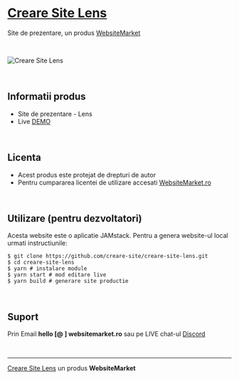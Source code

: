 # [Creare Site Lens](https://creare-site-lens.websitemarket.ro/)

Site de prezentare, un produs [WebsiteMarket](https://websitemarket.ro)

<br />

![Creare Site Lens](https://raw.githubusercontent.com/creare-site/static/master/produse/creare-site-lens-intro.gif)

<br />

## Informatii produs

- Site de prezentare - Lens
- Live [DEMO](https://creare-site-lens.websitemarket.ro)
 
<br />

## Licenta

- Acest produs este protejat de drepturi de autor
- Pentru cumpararea licentei de utilizare accesati [WebsiteMarket.ro](https://websitemarket.ro) 

<br />

## Utilizare (pentru dezvoltatori)

Acesta website este o aplicatie JAMstack. Pentru a genera website-ul local urmati instructiunile:

```
$ git clone https://github.com/creare-site/creare-site-lens.git
$ cd creare-site-lens
$ yarn # instalare module
$ yarn start # mod editare live
$ yarn build # generare site productie
```

<br />

## Suport

Prin Email **hello [@ ] websitemarket.ro** sau pe LIVE chat-ul [Discord](https://discord.gg/MFRQmAk)

<br />

---
[Creare Site Lens](https://creare-site-lens.websitemarket.ro/) un produs **WebsiteMarket**
